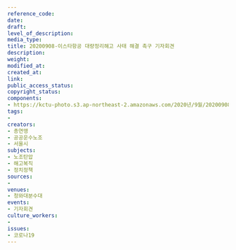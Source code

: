 ```yaml
---
reference_code: 
date: 
draft: 
level_of_description: 
media_type: 
title: 20200908-이스타항공 대량정리해고 사태 해결 촉구 기자회견
description: 
weight: 
modified_at: 
created_at: 
link: 
public_access_status: 
copyright_status: 
components:
- https://kctu-photo.s3.ap-northeast-2.amazonaws.com/2020년/9월/20200908-이스타항공+대량정리해고+사태+해결+촉구+기자회견/960_PIG2976.jpg
tags:
- 
creators:
- 총연맹
- 공공운수노조
- 서울시
subjects:
- 노조탄압
- 해고복직
- 정치정책
sources:
- 
venues:
- 청와대분수대
events:
- 기자회견
culture_workers:
- 
issues:
- 코로나19
---
```

